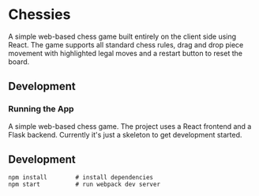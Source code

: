# Chessies

A simple web-based chess game built entirely on the client side using React.
The game supports all standard chess rules, drag and drop piece movement with
highlighted legal moves and a restart button to reset the board.

## Development

### Running the App

A simple web-based chess game. The project uses a React frontend and a Flask
backend. Currently it's just a skeleton to get development started.

## Development


```
npm install        # install dependencies
npm start          # run webpack dev server
```
